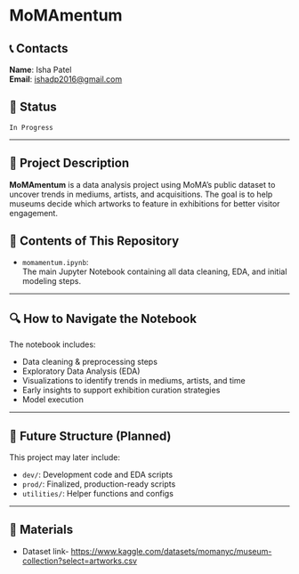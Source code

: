 # MoMAmentum

## 📞 Contacts
**Name**: Isha Patel  
**Email**: ishadp2016@gmail.com

## 📌 Status
`In Progress`

---

## 📝 Project Description  
**MoMAmentum** is a data analysis project using MoMA’s public dataset to uncover trends in mediums, artists, and acquisitions. The goal is to help museums decide which artworks to feature in exhibitions for better visitor engagement.

## 📁 Contents of This Repository  

- `momamentum.ipynb`:  
  The main Jupyter Notebook containing all data cleaning, EDA, and initial modeling steps.

---

## 🔍 How to Navigate the Notebook

The notebook includes:
- Data cleaning & preprocessing steps
- Exploratory Data Analysis (EDA)
- Visualizations to identify trends in mediums, artists, and time
- Early insights to support exhibition curation strategies
- Model execution

---

## 🧠 Future Structure (Planned)

This project may later include:
- `dev/`: Development code and EDA scripts
- `prod/`: Finalized, production-ready scripts
- `utilities/`: Helper functions and configs

---

## 📎 Materials  
- Dataset link- https://www.kaggle.com/datasets/momanyc/museum-collection?select=artworks.csv
